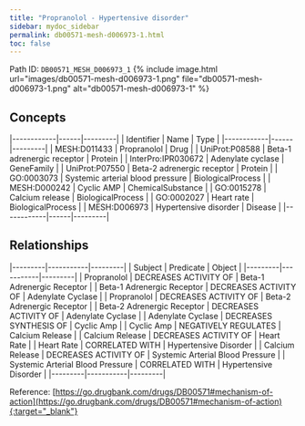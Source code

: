 ```yaml
---
title: "Propranolol - Hypertensive disorder"
sidebar: mydoc_sidebar
permalink: db00571-mesh-d006973-1.html
toc: false 
---
```



Path ID: `DB00571_MESH_D006973_1`
{% include image.html url="images/db00571-mesh-d006973-1.png" file="db00571-mesh-d006973-1.png" alt="db00571-mesh-d006973-1" %}

## Concepts

|------------|------|---------|
| Identifier | Name | Type    |
|------------|------|---------|
| MESH:D011433 | Propranolol | Drug |
| UniProt:P08588 | Beta-1 adrenergic receptor | Protein |
| InterPro:IPR030672 | Adenylate cyclase | GeneFamily |
| UniProt:P07550 | Beta-2 adrenergic receptor | Protein |
| GO:0003073 | Systemic arterial blood pressure | BiologicalProcess |
| MESH:D000242 | Cyclic AMP | ChemicalSubstance |
| GO:0015278 | Calcium release | BiologicalProcess |
| GO:0002027 | Heart rate | BiologicalProcess |
| MESH:D006973 | Hypertensive disorder | Disease |
|------------|------|---------|

## Relationships

|---------|-----------|---------|
| Subject | Predicate | Object  |
|---------|-----------|---------|
| Propranolol | DECREASES ACTIVITY OF | Beta-1 Adrenergic Receptor |
| Beta-1 Adrenergic Receptor | DECREASES ACTIVITY OF | Adenylate Cyclase |
| Propranolol | DECREASES ACTIVITY OF | Beta-2 Adrenergic Receptor |
| Beta-2 Adrenergic Receptor | DECREASES ACTIVITY OF | Adenylate Cyclase |
| Adenylate Cyclase | DECREASES SYNTHESIS OF | Cyclic Amp |
| Cyclic Amp | NEGATIVELY REGULATES | Calcium Release |
| Calcium Release | DECREASES ACTIVITY OF | Heart Rate |
| Heart Rate | CORRELATED WITH | Hypertensive Disorder |
| Calcium Release | DECREASES ACTIVITY OF | Systemic Arterial Blood Pressure |
| Systemic Arterial Blood Pressure | CORRELATED WITH | Hypertensive Disorder |
|---------|-----------|---------|

Reference: [https://go.drugbank.com/drugs/DB00571#mechanism-of-action](https://go.drugbank.com/drugs/DB00571#mechanism-of-action){:target="_blank"}